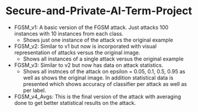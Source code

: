 # Secure-and-Private-AI-Term-Project
- FGSM_v1: A basic version of the FGSM attack. Just attacks 100 instances with 10 instances from each class. 
  - Shows just one instance of the attack vs the original example
- FGSM_v2: Similar to v1 but now is incorporated with visual representation of attacks versus the original image. 
  - Shows all instances of a single attack versus the original example
- FGSM_v3: Similar to v2 but now has data on attack statistics.
  - Shows all instnces of the attack on epsilon = 0.05, 0.1, 0.5, 0.95 as well as shows the original image. In addition statistical data is presented which shows accuracy of classifier per attack as well as per label.
- FGSM_v4_Avgs: This is the final version of the attack with averaging done to get better statistical results on the attack.

